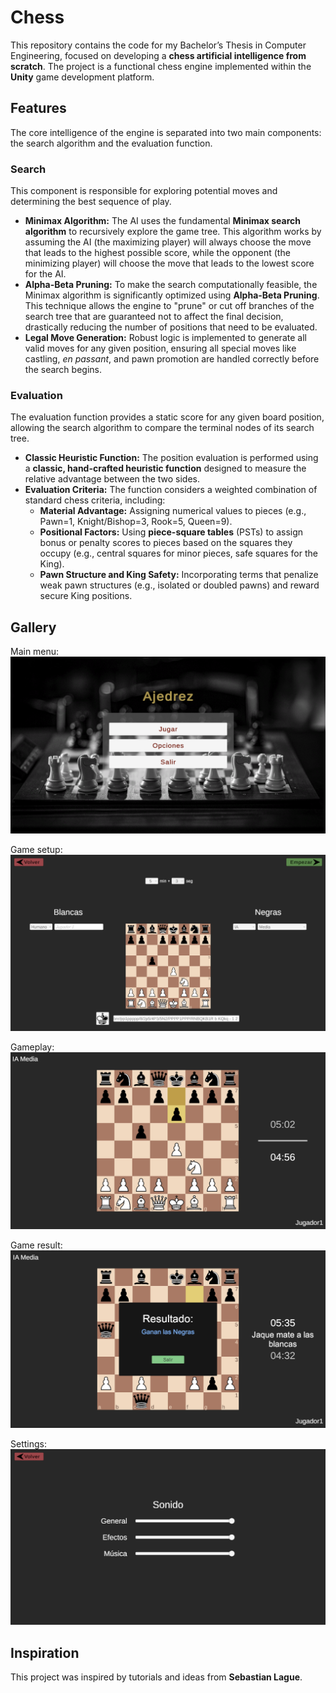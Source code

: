 # Chess

This repository contains the code for my Bachelor’s Thesis in Computer Engineering, focused on developing a **chess artificial intelligence from scratch**. The project is a functional chess engine implemented within the **Unity** game development platform.

## Features

The core intelligence of the engine is separated into two main components: the search algorithm and the evaluation function.

### Search

This component is responsible for exploring potential moves and determining the best sequence of play.

* **Minimax Algorithm:** The AI uses the fundamental **Minimax search algorithm** to recursively explore the game tree.  This algorithm works by assuming the AI (the maximizing player) will always choose the move that leads to the highest possible score, while the opponent (the minimizing player) will choose the move that leads to the lowest score for the AI.
* **Alpha-Beta Pruning:** To make the search computationally feasible, the Minimax algorithm is significantly optimized using **Alpha-Beta Pruning**. This technique allows the engine to "prune" or cut off branches of the search tree that are guaranteed not to affect the final decision, drastically reducing the number of positions that need to be evaluated.
* **Legal Move Generation:** Robust logic is implemented to generate all valid moves for any given position, ensuring all special moves like castling, *en passant*, and pawn promotion are handled correctly before the search begins.

### Evaluation

The evaluation function provides a static score for any given board position, allowing the search algorithm to compare the terminal nodes of its search tree.

* **Classic Heuristic Function:** The position evaluation is performed using a **classic, hand-crafted heuristic function** designed to measure the relative advantage between the two sides.
* **Evaluation Criteria:** The function considers a weighted combination of standard chess criteria, including:
    * **Material Advantage:** Assigning numerical values to pieces (e.g., Pawn=1, Knight/Bishop=3, Rook=5, Queen=9).
    * **Positional Factors:** Using **piece-square tables** (PSTs) to assign bonus or penalty scores to pieces based on the squares they occupy (e.g., central squares for minor pieces, safe squares for the King).
    * **Pawn Structure and King Safety:** Incorporating terms that penalize weak pawn structures (e.g., isolated or doubled pawns) and reward secure King positions.

## Gallery

Main menu:
![Main menu](Documentation/Images/MainMenu.png)

Game setup:
![Game setup](Documentation/Images/GameSetup.png)

Gameplay:
![Gameplay](Documentation/Images/Gameplay.png)

Game result:
![Game result](Documentation/Images/GameResult.png)

Settings:
![Settings](Documentation/Images/Settings.png)

## Inspiration

This project was inspired by tutorials and ideas from **Sebastian Lague**.